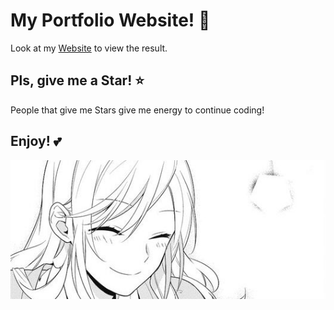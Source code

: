 # My Portfolio Website! 🌸

Look at my [Website](https://lucia-dev.com) to view the result.

## Pls, give me a Star! ⭐

People that give me Stars give me energy to continue coding!

## Enjoy! 💕

![enjoy image](https://raw.githubusercontent.com/lucialv/lucialv/refs/heads/main/mdimg.png)
